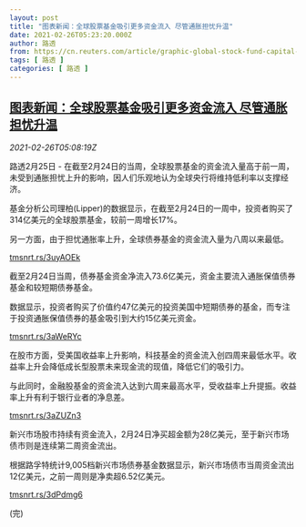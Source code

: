 ```yaml
---
layout: post
title: "图表新闻：全球股票基金吸引更多资金流入 尽管通胀担忧升温"
date: 2021-02-26T05:23:20.000Z
author: 路透
from: https://cn.reuters.com/article/graphic-global-stock-fund-capital-0226-idCNKBS2AQ0EX
tags: [ 路透 ]
categories: [ 路透 ]
---
```

<!--1614317000000-->
[图表新闻：全球股票基金吸引更多资金流入 尽管通胀担忧升温](https://cn.reuters.com/article/graphic-global-stock-fund-capital-0226-idCNKBS2AQ0EX)
------

<div>
<div><i>2021-02-26T05:08:19Z</i></div><p>路透2月25日 - 在截至2月24日的当周，全球股票基金的资金流入量高于前一周，未受到通胀担忧上升的影响，因人们乐观地认为全球央行将维持低利率以支撑经济。</p><p>基金分析公司理柏(Lipper)的数据显示，在截至2月24日的一周中，投资者购买了314亿美元的全球股票基金，较前一周增长17%。</p><p>另一方面，由于担忧通胀率上升，全球债券基金的资金流入量为八周以来最低。</p><p><a href="https://tmsnrt.rs/3uyAOEk">tmsnrt.rs/3uyAOEk</a></p><p>截至2月24日当周，债券基金资金净流入73.6亿美元，资金主要流入通胀保值债券基金和较短期债券基金。</p><p>数据显示，投资者购买了价值约47亿美元的投资美国中短期债券的基金，而专注于投资通胀保值债券的基金吸引到大约15亿美元资金。</p><p><a href="https://tmsnrt.rs/3aWeRYc">tmsnrt.rs/3aWeRYc</a></p><p>在股市方面，受美国收益率上升影响，科技基金的资金流入创四周来最低水平。收益率上升会降低成长型股票未来现金流的现值，降低它们的吸引力。</p><p>与此同时，金融股基金的资金流入达到六周来最高水平，受收益率上升提振。收益率上升有利于银行业者的净息差。</p><p><a href="https://tmsnrt.rs/3aZUZn3">tmsnrt.rs/3aZUZn3</a></p><p>新兴市场股市持续有资金流入，2月24日净买超金额为28亿美元，至于新兴市场债市则是连续第二周资金流出。</p><p>根据路孚特统计9,005档新兴市场债券基金数据显示，新兴市场债市当周资金流出12亿美元，之前一周则是净卖超6.52亿美元。</p><p><a href="https://tmsnrt.rs/3dPdmg6">tmsnrt.rs/3dPdmg6</a></p><p>(完)</p>
</div>
